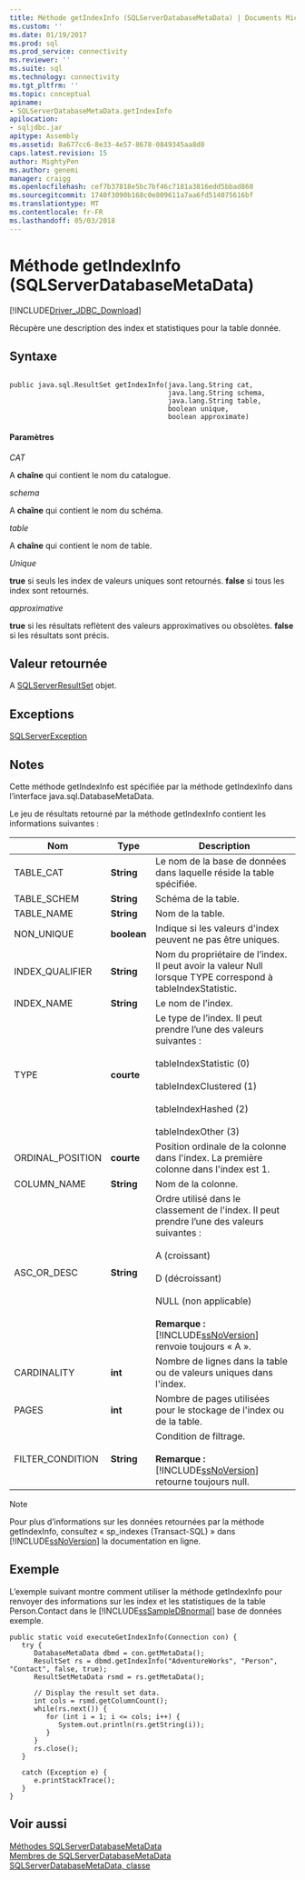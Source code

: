 ```yaml
---
title: Méthode getIndexInfo (SQLServerDatabaseMetaData) | Documents Microsoft
ms.custom: ''
ms.date: 01/19/2017
ms.prod: sql
ms.prod_service: connectivity
ms.reviewer: ''
ms.suite: sql
ms.technology: connectivity
ms.tgt_pltfrm: ''
ms.topic: conceptual
apiname:
- SQLServerDatabaseMetaData.getIndexInfo
apilocation:
- sqljdbc.jar
apitype: Assembly
ms.assetid: 8a677cc6-8e33-4e57-8678-0849345aa8d0
caps.latest.revision: 15
author: MightyPen
ms.author: genemi
manager: craigg
ms.openlocfilehash: cef7b37818e5bc7bf46c7181a3816edd5bbad860
ms.sourcegitcommit: 1740f3090b168c0e809611a7aa6fd514075616bf
ms.translationtype: MT
ms.contentlocale: fr-FR
ms.lasthandoff: 05/03/2018
---
```

# <a name="getindexinfo-method-sqlserverdatabasemetadata"></a>Méthode getIndexInfo (SQLServerDatabaseMetaData)
[!INCLUDE[Driver_JDBC_Download](../../../includes/driver_jdbc_download.md)]

  Récupère une description des index et statistiques pour la table donnée.  
  
## <a name="syntax"></a>Syntaxe  
  
```  
  
public java.sql.ResultSet getIndexInfo(java.lang.String cat,  
                                       java.lang.String schema,  
                                       java.lang.String table,  
                                       boolean unique,  
                                       boolean approximate)  
```  
  
#### <a name="parameters"></a>Paramètres  
 *CAT*  
  
 A **chaîne** qui contient le nom du catalogue.  
  
 *schema*  
  
 A **chaîne** qui contient le nom du schéma.  
  
 *table*  
  
 A **chaîne** qui contient le nom de table.  
  
 *Unique*  
  
 **true** si seuls les index de valeurs uniques sont retournés. **false** si tous les index sont retournés.  
  
 *approximative*  
  
 **true** si les résultats reflètent des valeurs approximatives ou obsolètes. **false** si les résultats sont précis.  
  
## <a name="return-value"></a>Valeur retournée  
 A [SQLServerResultSet](../../../connect/jdbc/reference/sqlserverresultset-class.md) objet.  
  
## <a name="exceptions"></a>Exceptions  
 [SQLServerException](../../../connect/jdbc/reference/sqlserverexception-class.md)  
  
## <a name="remarks"></a>Notes  
 Cette méthode getIndexInfo est spécifiée par la méthode getIndexInfo dans l’interface java.sql.DatabaseMetaData.  
  
 Le jeu de résultats retourné par la méthode getIndexInfo contient les informations suivantes :  
  
|Nom|Type| Description|  
|----------|----------|-----------------|  
|TABLE_CAT|**String**|Le nom de la base de données dans laquelle réside la table spécifiée.|  
|TABLE_SCHEM|**String**|Schéma de la table.|  
|TABLE_NAME|**String**|Nom de la table.|  
|NON_UNIQUE|**boolean**|Indique si les valeurs d'index peuvent ne pas être uniques.|  
|INDEX_QUALIFIER|**String**|Nom du propriétaire de l’index. Il peut avoir la valeur Null lorsque TYPE correspond à tableIndexStatistic.|  
|INDEX_NAME|**String**|Le nom de l’index.|  
|TYPE|**courte**|Le type de l’index. Il peut prendre l’une des valeurs suivantes :<br /><br /> tableIndexStatistic (0)<br /><br /> tableIndexClustered (1)<br /><br /> tableIndexHashed (2)<br /><br /> tableIndexOther (3)|  
|ORDINAL_POSITION|**courte**|Position ordinale de la colonne dans l'index. La première colonne dans l'index est 1.|  
|COLUMN_NAME|**String**|Nom de la colonne.|  
|ASC_OR_DESC|**String**|Ordre utilisé dans le classement de l'index. Il peut prendre l’une des valeurs suivantes :<br /><br /> A (croissant)<br /><br /> D (décroissant)<br /><br /> NULL (non applicable)<br /><br /> **Remarque :** [!INCLUDE[ssNoVersion](../../../includes/ssnoversion_md.md)] renvoie toujours « A ».  |  
|CARDINALITY|**int**|Nombre de lignes dans la table ou de valeurs uniques dans l'index.|  
|PAGES|**int**|Nombre de pages utilisées pour le stockage de l'index ou de la table.|  
|FILTER_CONDITION|**String**|Condition de filtrage.<br /><br /> **Remarque :** [!INCLUDE[ssNoVersion](../../../includes/ssnoversion_md.md)] retourne toujours null.  |  
  
> [!NOTE]  
>  Pour plus d’informations sur les données retournées par la méthode getIndexInfo, consultez « sp_indexes (Transact-SQL) » dans [!INCLUDE[ssNoVersion](../../../includes/ssnoversion_md.md)] la documentation en ligne.  
  
## <a name="example"></a>Exemple  
 L’exemple suivant montre comment utiliser la méthode getIndexInfo pour renvoyer des informations sur les index et les statistiques de la table Person.Contact dans le [!INCLUDE[ssSampleDBnormal](../../../includes/sssampledbnormal_md.md)] base de données exemple.  
  
```  
public static void executeGetIndexInfo(Connection con) {  
   try {  
      DatabaseMetaData dbmd = con.getMetaData();  
      ResultSet rs = dbmd.getIndexInfo("AdventureWorks", "Person", "Contact", false, true);  
      ResultSetMetaData rsmd = rs.getMetaData();  
  
      // Display the result set data.  
      int cols = rsmd.getColumnCount();  
      while(rs.next()) {  
         for (int i = 1; i <= cols; i++) {  
            System.out.println(rs.getString(i));  
         }  
      }  
      rs.close();  
   }   
  
   catch (Exception e) {  
      e.printStackTrace();  
   }  
}  
```  
  
## <a name="see-also"></a>Voir aussi  
 [Méthodes SQLServerDatabaseMetaData](../../../connect/jdbc/reference/sqlserverdatabasemetadata-methods.md)   
 [Membres de SQLServerDatabaseMetaData](../../../connect/jdbc/reference/sqlserverdatabasemetadata-members.md)   
 [SQLServerDatabaseMetaData, classe](../../../connect/jdbc/reference/sqlserverdatabasemetadata-class.md)  
  
  
